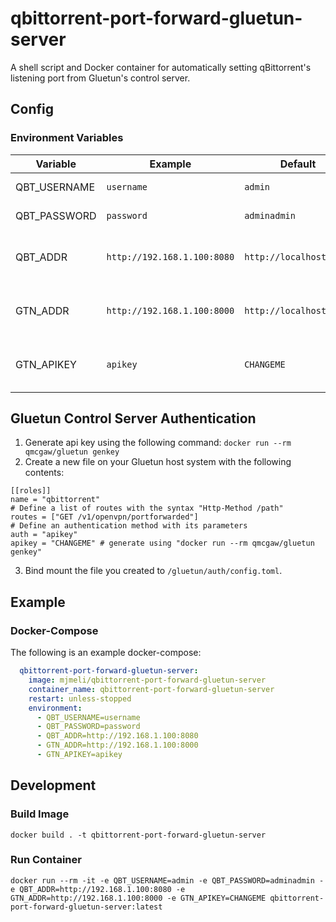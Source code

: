 # qbittorrent-port-forward-gluetun-server

A shell script and Docker container for automatically setting qBittorrent's listening port from Gluetun's control server.

## Config

### Environment Variables

| Variable     | Example                     | Default                      | Description                                                     |
|--------------|-----------------------------|------------------------------|-----------------------------------------------------------------|
| QBT_USERNAME | `username`                  | `admin`                      | qBittorrent username                                            |
| QBT_PASSWORD | `password`                  | `adminadmin`                 | qBittorrent password                                            |
| QBT_ADDR     | `http://192.168.1.100:8080` | `http://localhost:8080`      | HTTP URL for the qBittorrent web UI, with port                  |
| GTN_ADDR     | `http://192.168.1.100:8000` | `http://localhost:8000`      | HTTP URL for the gluetun control server, with port              |
| GTN_APIKEY   | `apikey`                    | `CHANGEME`                   | API Key for communication to gluetun control server             |


## Gluetun Control Server Authentication
1. Generate api key using the following command: `docker run --rm qmcgaw/gluetun genkey`
2. Create a new file on your Gluetun host system with the following contents:
```toml# See https://github.com/qdm12/gluetun-wiki/blob/main/setup/advanced/control-server.md for more
[[roles]]
name = "qbittorrent"
# Define a list of routes with the syntax "Http-Method /path"
routes = ["GET /v1/openvpn/portforwarded"]
# Define an authentication method with its parameters
auth = "apikey"
apikey = "CHANGEME" # generate using "docker run --rm qmcgaw/gluetun genkey"
```
3. Bind mount the file you created to `/gluetun/auth/config.toml`.

## Example

### Docker-Compose

The following is an example docker-compose:

```yaml
  qbittorrent-port-forward-gluetun-server:
    image: mjmeli/qbittorrent-port-forward-gluetun-server
    container_name: qbittorrent-port-forward-gluetun-server
    restart: unless-stopped
    environment:
      - QBT_USERNAME=username
      - QBT_PASSWORD=password
      - QBT_ADDR=http://192.168.1.100:8080
      - GTN_ADDR=http://192.168.1.100:8000
      - GTN_APIKEY=apikey
```

## Development

### Build Image

`docker build . -t qbittorrent-port-forward-gluetun-server`

### Run Container

`docker run --rm -it -e QBT_USERNAME=admin -e QBT_PASSWORD=adminadmin -e QBT_ADDR=http://192.168.1.100:8080 -e GTN_ADDR=http://192.168.1.100:8000 -e GTN_APIKEY=CHANGEME qbittorrent-port-forward-gluetun-server:latest`
